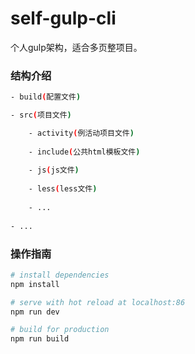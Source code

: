# self-gulp-cli

个人gulp架构，适合多页整项目。

### 结构介绍

``` bash
- build(配置文件)

- src(项目文件)

    - activity(例活动项目文件)
    
    - include(公共html模板文件)
    
    - js(js文件)
    
    - less(less文件)
    
    - ...
    
- ...
```

### 操作指南

``` bash
# install dependencies
npm install

# serve with hot reload at localhost:86
npm run dev

# build for production
npm run build
```
